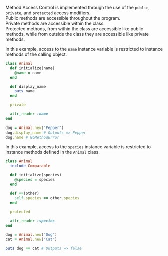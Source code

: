 Method Access Control is implemented through the use of the `public`, `private`, and `protected` access modifiers.<br>
Public methods are accessible throughout the program.<br>
Private methods are accessible within the class.<br>
Protected methods, from within the class are accessible like public methods, while from outside the class they are accessible like private methods.<br>

In this example, access to the `name` instance variable is restricted to instance methods of the calling object.
```ruby
class Animal
  def initialize(name)
    @name = name
  end

  def display_name
    puts name
  end

  private

  attr_reader :name
end

dog = Animal.new("Pepper")
dog.display_name # Outputs => Pepper
dog.name # NoMethodError
```

In this example, access to the `species` instance variable is restricted to instance methods defined in the `Animal` class.
```ruby
class Animal
  include Comparable

  def initialize(species)
    @species = species
  end

  def ==(other)
    self.species == other.species
  end
  
  protected

  attr_reader :species
end

dog = Animal.new("Dog")
cat = Animal.new("Cat")

puts dog == cat # Outputs => false
```
